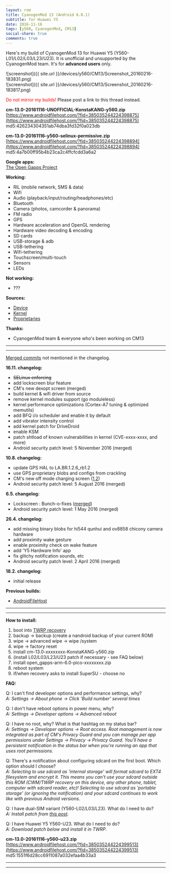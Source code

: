 ```yaml
---
layout: rom
title: CyanogenMod 13 (Android 6.0.1)
subtitle: for Huawei Y5
date: 2016-11-16
tags: [y560, CyanogenMod, CM13]
social-share: true
comments: true
---
```


Here's my build of CyanogenMod 13 for Huawei Y5 (Y560-L01/L02/L03/L23/U23). It is unofficial and unsupported by the CyanogenMod team. It's for **advanced users** only.

![screenshot]({{ site.url }}/devices/y560/CM13/Screenshot_20160216-183831.png)  
![screenshot]({{ site.url }}/devices/y560/CM13/Screenshot_20160216-183817.png)

<span style="color:#FF0000;">Do not mirror my builds!</span> Please post a link to this thread instead.

**cm-13.0-20161116-UNOFFICIAL-KonstaKANG-y560.zip**  
[https://www.androidfilehost.com/?fid=385035244224398875](https://www.androidfilehost.com/?fid=385035244224398875)  
md5:426234304351ab74dba3fd32f0a023db

**cm-13.0-20161116-y560-selinux-permissive.zip**  
[https://www.androidfilehost.com/?fid=385035244224398894](https://www.androidfilehost.com/?fid=385035244224398894)  
md5:4a7b00ff95b4b23ca2c4ffcfcdd3a6a2

**Google apps:**  
[The Open Gapps Project](http://opengapps.org/?arch=arm&api=6.0&variant=pico)

**Working:**

- RIL (mobile network, SMS & data)
- Wifi
- Audio (playback/input/routing/headphones/etc)
- Bluetooth
- Camera (photos, camcorder & panorama)
- FM radio
- GPS
- Hardware acceleration and OpenGL rendering
- Hardware video decoding & encoding
- SD cards
- USB-storage & adb
- USB-tethering
- Wifi-tethering
- Touchscreen/multi-touch
- Sensors
- LEDs

**Not working:**

- ???

**Sources:**

- [Device](https://github.com/KonstaT/android_device_huawei_y560/tree/cm-13.0)
- [Kernel](https://github.com/KonstaT/android_kernel_huawei_msm8909/tree/cm-13.0)
- [Proprietaries](https://github.com/KonstaT/proprietary_vendor_huawei/tree/cm-13.0)

**Thanks:**

- CyanogenMod team & everyone who's been working on CM13

----
----

[Merged commits](https://review.cyanogenmod.org/#/q/status:merged++branch:cm-13.0+-project:%255E.*device.*+-project:%255E.*kernel.*,n,z) not mentioned in the changelog.

**16.11. changelog:**

- <s>SELinux enforcing</s>
- add lockscreen blur feature
- CM's new dexopt screen (merged)
- build kernel & wifi driver from source
- remove kernel modules support (go moduleless)
- kernel performance optimizations (Cortex-A7 tuning & optimized memutils)
- add BFQ i/o scheduler and enable it by default
- add vibrator intensity control
- add kernel patch for DriveDroid
- enable KSM
- patch shtload of known vulnerabilities in kernel (CVE-xxxx-xxxx, and more)
- Android security patch level: 5 November 2016 (merged)

**10.8. changelog:**

- update GPS HAL to LA.BR.1.2.6_rb1.2
- use GPS proprietary blobs and configs from crackling
- CM's new off mode charging screen ([1](https://review.cyanogenmod.org/#/c/155482/),[2](https://review.cyanogenmod.org/#/c/155481/))
- Android security patch level: 5 August 2016 (merged)

**6.5. changelog:**

- Lockscreen : Bunch-o-fixes ([merged](https://review.cyanogenmod.org/#/c/142077/))
- Android security patch level: 1 May 2016 (merged)

**26.4. changelog:**

- add missing binary blobs for hi544 qunhui and ov8858 chicony camera hardware
- add proximity wake gesture
- enable proximity check on wake feature
- add 'Y5 Hardware Info' app
- fix glitchy notification sounds, etc
- Android security patch level: 2 April 2016 (merged)

**18.2. changelog:**

- initial release

**Previous builds:**

- [AndroidFileHost](https://www.androidfilehost.com/?w=files&flid=90079)

----
----

**How to install:**

1. boot into [TWRP recovery](/devices/y560/TWRP)
2. backup -> backup (create a nandroid backup of your current ROM)
3. wipe -> advanced wipe -> wipe /system
4. wipe -> factory reset
5. install cm-13.0-xxxxxxxx-KonstaKANG-y560.zip
6. (install L02/L03/L23/U23 patch if necessary - see FAQ below)
7. install open_gapps-arm-6.0-pico-xxxxxxxx.zip
8. reboot system
9. if/when recovery asks to install SuperSU - choose no

**FAQ:**

Q: I can't find developer options and performance settings, why?  
*A: Settings -> About phone -> Click 'Build number' several times*

Q: I don't have reboot options in power menu, why?  
*A: Settings -> Developer options -> Advanced reboot*

Q: I have no root, why? What is that hashtag on my status bar?  
*A: Settings -> Developer options -> Root access. Root management is now integrated as part of CM's Privacy Guard and you can manage per app permissions under Settings -> Privacy -> Privacy Guard. You'll have a persistent notification in the status bar when you're running an app that uses root permissions.*

Q: There's a notification about configuring sdcard on the first boot. Which option should I choose?  
*A: Selecting to use sdcard as 'internal storage' will format sdcard to EXT4 filesystem and encrypt it. This means you can't use your sdcard outside this ROM (CWM/TWRP recovery on this device, any other phone, tablet, computer with sdcard reader, etc)! Selecting to use sdcard as 'portable storage' (or ignoring the notification) and your sdcard continues to work like with previous Android versions.*

Q: I have dual-SIM variant (Y560-L02/L03/L23). What do I need to do?  
*A: Install patch from [this post](http://forum.xda-developers.com/showpost.php?p=65104843&postcount=49).*

Q: I have Huawei Y5 Y560-U23. What do I need to do?  
*A: Download patch below and install it in TWRP.*

**cm-13.0-20161116-y560-u23.zip**  
[https://www.androidfilehost.com/?fid=385035244224399513](https://www.androidfilehost.com/?fid=385035244224399513)  
md5:1551f6d28cc6911087a032efaa4b33a3

----
----
